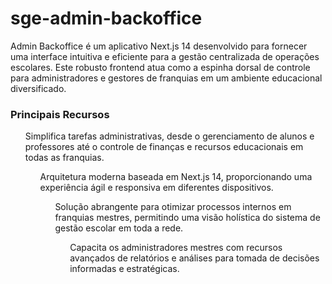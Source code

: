 # sge-admin-backoffice
 Admin Backoffice é um aplicativo Next.js 14 desenvolvido para fornecer uma interface intuitiva e eficiente para a gestão centralizada de operações escolares. Este robusto frontend atua como a espinha dorsal de controle para administradores e gestores de franquias em um ambiente educacional diversificado.

### Principais Recursos
<ol>Simplifica tarefas administrativas, desde o gerenciamento de alunos e professores até o controle de finanças e recursos educacionais em todas as franquias.
<ol>Arquitetura moderna baseada em Next.js 14, proporcionando uma experiência ágil e responsiva em diferentes dispositivos.
<ol>Solução abrangente para otimizar processos internos em franquias mestres, permitindo uma visão holística do sistema de gestão escolar em toda a rede.
<ol>Capacita os administradores mestres com recursos avançados de relatórios e análises para tomada de decisões informadas e estratégicas.

